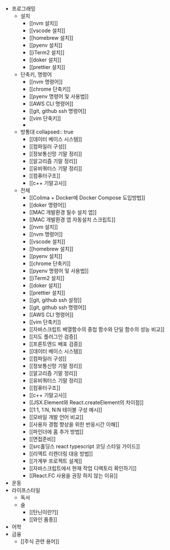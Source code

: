 - 프로그래밍
	- 설치
		- [[nvm 설치]]
		- [[vscode 설치]]
		- [[homebrew 설치]]
		- [[pyenv 설치]]
		- [[iTerm2 설치]]
		- [[doker 설치]]
		- [[prettier 설치]]
	- 단축키, 명령어
		- [[nvm 명령어]]
		- [[chrome 단축키]]
		- [[pyenv 명령어 및 사용법]]
		- [[AWS CLI 명령어]]
		- [[git, github ssh 명령어]]
		- [[vim 단축키]]
		-
	- 방통대
	  collapsed:: true
		- [[데이터 베이스 시스템]]
		- [[컴파일러 구성]]
		- [[정보통신망 기말 정리]]
		- [[알고리즘 기말 정리]]
		- [[유비쿼터스 기말 정리]]
		- [[컴퓨터구조]]
		- [[c++ 기말고사]]
	- 전체
		- [[Colima + Docker에 Docker Compose 도입방법]]
		- [[doker 명령어]]
		- [[MAC 개발환경 필수 설치 앱]]
		- [[MAC 개발환경 앱 자동설치 스크립트]]
		- [[nvm 설치]]
		- [[nvm 명령어]]
		- [[vscode 설치]]
		- [[homebrew 설치]]
		- [[pyenv 설치]]
		- [[chrome 단축키]]
		- [[pyenv 명령어 및 사용법]]
		- [[iTerm2 설치]]
		- [[doker 설치]]
		- [[prettier 설치]]
		- [[git, github ssh 설정]]
		- [[git, github ssh 명령어]]
		- [[AWS CLI 명령어]]
		- [[vim 단축키]]
		- [[자바스크립트 배열함수의 중첩 함수와 단일 함수의 성능 비교]]
		- [[지도 플러그인 검증]]
		- [[프론트엔드 배포 검증]]
		- [[데이터 베이스 시스템]]
		- [[컴파일러 구성]]
		- [[정보통신망 기말 정리]]
		- [[알고리즘 기말 정리]]
		- [[유비쿼터스 기말 정리]]
		- [[컴퓨터구조]]
		- [[c++ 기말고사]]
		- [[JSX.Element와 React.createElement의 차이점]]
		- [[1:1, 1:N, N:N 테이블 구성 예시]]
		- [[모바일 개발 언어 비교]]
		- [[사용자 경험 향상을 위한 반응시간 이해]]
		- [[파인더에 홈 추가 방법]]
		- [[면접준비]]
		- [[src홀딩스 react typescript 코딩 스타일 가이드]]
		- [[리엑트 리렌더링 대응 방법]]
		- [[가계부 프로젝트 설계]]
		- [[자바스크립트에서 현재 작업 디렉토리 확인하기]]
		- [[React.FC 사용을 권장 하지 않는 이유]]
- 운동
- 라이프스타일
	- 독서
	- 술
		- [[탄닌이란?]]
		- [[와인 품종]]
- 어학
- 금융
	- [[주식 관련 용어]]